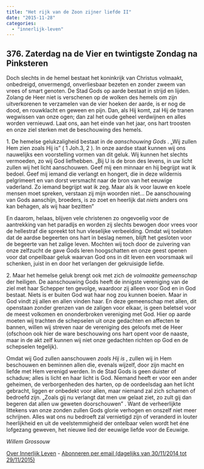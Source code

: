 ```yaml
---
title: "Het rijk van de Zoon zijner liefde II"
date: "2015-11-28"
categories: 
  - "innerlijk-leven"
---
```


## 376\. Zaterdag na de Vier en twintigste Zondag na Pinksteren

Doch slechts in de hemel bestaat het koninkrijk van Christus volmaakt, onbedreigd, onvermengd, onverliesbaar bezeten en zonder zweem van vrees of smart genoten. De Stad Gods op aarde bestaat in strijd en lijden. Zolang de Heer niet is verschenen op de wolken des hemels om zijn uitverkorenen te verzamelen van de vier hoeken der aarde, is er nog de dood, en rouwklacht en geween en pijn. Dan, als Hij komt, zal Hij de tranen wegwissen van onze ogen; dan zal het oude geheel verdwijnen en alles worden vernieuwd. Laat ons, aan het einde van het jaar, ons hart troosten en onze ziel sterken met de beschouwing des hemels.

1\. De hemelse gelukzaligheid bestaat in de _aanschouwing Gods_ . „Wij zullen Hem zien zoals Hij is” ( 1 Joh.3, 2 ). In onze aardse staat kunnen wij ons nauwelijks een voorstelling vormen van dit geluk. Wij kunnen het slechts vermoeden, zo wij God liefhebben. „Bij U is de bron des levens, in uw licht zullen wij het licht aanschouwen. Geef mij een minnaar en hij begrijpt wat ik bedoel. Geef mij iemand die verlangt en hongert, die in deze wildernis pelgrimeert en van dorst versmacht naar de bron van het eeuwige vaderland. Zo iemand begrijpt wat ik zeg. Maar als ik voor lauwe en koele mensen moet spreken, verstaan zij mijn woorden niet… De aanschouwing van Gods aanschijn, broeders, is zo zoet en heerlijk dat _niets_ anders ons kan behagen, als wij haar bezitten”

En daarom, helaas, blijven vele christenen zo ongevoelig voor de aantrekking van het paradijs en worden zij slechts bewogen door vrees voor de hellestraf die spreekt tot hun vleselijke verbeelding. Omdat wij toelaten dat de aardse begeerten ons hart in beslag nemen, blijft het gesloten voor de begeerte van het zalige leven. Mochten wij toch door de zuivering van onze zelfzucht de gave Gods leren hoogschatten en onze geest openen voor dat onpeilbaar geluk waarvan God ons in dit leven een voorsmaak wil schenken, juist in en door het verlangen der gekruisigde liefde.

2\. Maar het hemelse geluk brengt ook met zich de _volmaakte gemeenschap_ der heiligen. De aanschouwing Gods heeft de innigste vereniging van de ziel met haar Schepper ten gevolge, waardoor zij alleen voor God en in God bestaat. Niets is er buiten God wat haar nog zou kunnen boeien. Maar in God vindt zij allen en allen vinden haar. En deze gemeenschap met allen, dit openstaan zonder grenzen van de zaligen voor elkaar, is geen beletsel voor de meest volkomen en ononderbroken vereniging met God. Hier op aarde moeten wij trachten de schepselen uit onze gedachten en affecten te bannen, willen wij streven naar de vereniging des geloofs met de Heer (ofschoon ook hier de ware beschouwing ons hart opent voor de naaste, maar in de akt zelf kunnen wij niet onze gedachten richten op God en de schepselen tegelijk).

Omdat wij God zullen aanschouwen _zoals Hij is_ , zullen wij in Hem beschouwen en beminnen allen die, evenals wijzelf, door zijn macht en liefde met Hem verenigd werden. In de Stad Gods is geen duister of schaduw; alles is licht en haar licht is God. Niemand heeft er voor een ander geheimen, de verborgenheden des harten, op de oordeelsdag aan het licht gebracht, liggen er onbedekt voor allen, maar niemand zal zich schamen of bedroefd zijn. „Zoals gij nu verlangt dat men uw gelaat ziet, zo zult gij dan begeren dat allen uw geweten doorschouwen” . Want de verheerlijkte littekens van onze zonden zullen Gods glorie verhogen en onszelf niet meer schrijnen. Alles wat ons nu bedroeft zal vernietigd zijn of veranderd in louter heerlijkheid en uit de veelstemmigheid der ontelbaar velen wordt het éne lofgezang geweven, het nieuwe lied der eeuwige liefde voor de Eeuwige.

_Willem Grossouw_

[Over Innerlijk Leven](/blog/een-jaar-lang-innerlijk-leven-op-geloven-leren/) - [Abonneren per email (dagelijks van 30/11/2014 tot 29/11/2015)](http://eepurl.com/9P3DT)
